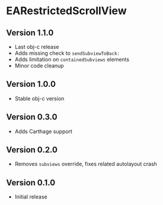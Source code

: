 # EARestrictedScrollView

## Version 1.1.0

* Last obj-c release
* Adds missing check to `sendSubviewToBack:`
* Adds limitation on `containedSubviews` elements
* Minor code cleanup

## Version 1.0.0

* Stable obj-c version

## Version 0.3.0

* Adds Carthage support

## Version 0.2.0

* Removes `subviews` override, fixes related autolayout crash

## Version 0.1.0

* Initial release
